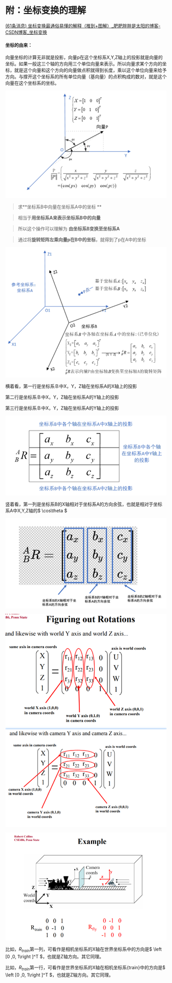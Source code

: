 # 附：坐标变换的理解

[(61条消息) 坐标变换最通俗易懂的解释（推到+图解）\_肥肥胖胖是太阳的博客-CSDN博客\_坐标变换](https://blog.csdn.net/weixin_45590473/article/details/122848202 "(61条消息) 坐标变换最通俗易懂的解释（推到+图解）_肥肥胖胖是太阳的博客-CSDN博客_坐标变换")

#### 坐标的由来：

向量坐标的计算无非就是投影，向量p在这个坐标系X,Y,Z轴上的投影就是向量的坐标。如果一般这三个轴的方向用三个单位向量来表示。所以向量求某个方向的坐标，就是这个向量和这个方向的向量做点积就得到长度，乘以这个单位向量来给予方向。与撑开这个坐标系的所有单位向量（基向量）的点积构成的数对，就是这个向量在这个坐标系的坐标。

![](image/image_qXWAMmPJFQ.png)

> 求\*\*坐标系B中向量在坐标系A中的坐标 \*\*

> 相当于**用坐标系A来表示坐标系B中的向量**

> 所以这个操作可以理解为 **由坐标系B变换至坐标系A**

> 通过将**旋转矩阵左乘向量p在B中的坐标**，就得到了p在A中的坐标

![](image/image_a5E51pRh9f.png)

横着看，第一行是坐标系Ｂ中X，Y，Z轴在坐标系A的X轴上的投影

第二行是坐标系Ｂ中X，Y，Z轴在坐标系A的Y轴上的投影

第三行是坐标系Ｂ中X，Y，Z轴在坐标系A的Y轴上的投影

![](image/image_ZBg6lUrOYQ.png)

竖着看，第一列是坐标系B的X轴相对于坐标系A的方向余弦，也就是相对于坐标系A中X,Y,Z轴的$ \cos\theta
  $

![](image/image_b_0KaDUkIv.png)

![](image/image_-0f5gNOoo2.png)

![](image/image_Is2v4X9HVN.png)

比如，$R_{train}$第一列，可看作是相机坐标系的X轴在世界坐标系中的方向是$ \left [0 ,0, 1\right ]^T  $，也就是Z轴方向。其它同理。

比如，$R_{train}$第一行，可看作是世界坐标系的X轴在相机坐标系{train}中的方向是$ \left [0 ,0, 1\right ]^T  $，也就是Z轴方向。其它同理。
